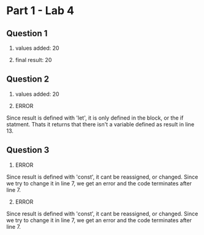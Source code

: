 # Part 1 - Lab 4

## Question 1

1. values added:  20

2. final result:  20

## Question 2

1. values added:  20

2. ERROR

Since result is defined with 'let', it is only defined in the block, or the if statment. Thats it returns that there isn't a variable defined as result in line 13.

## Question 3

1. ERROR

Since result is defined with 'const', it cant be reassigned, or changed. Since we try to change it in line 7, we get an error and the code terminates after line 7.

2. ERROR

Since result is defined with 'const', it cant be reassigned, or changed. Since we try to change it in line 7, we get an error and the code terminates after line 7.